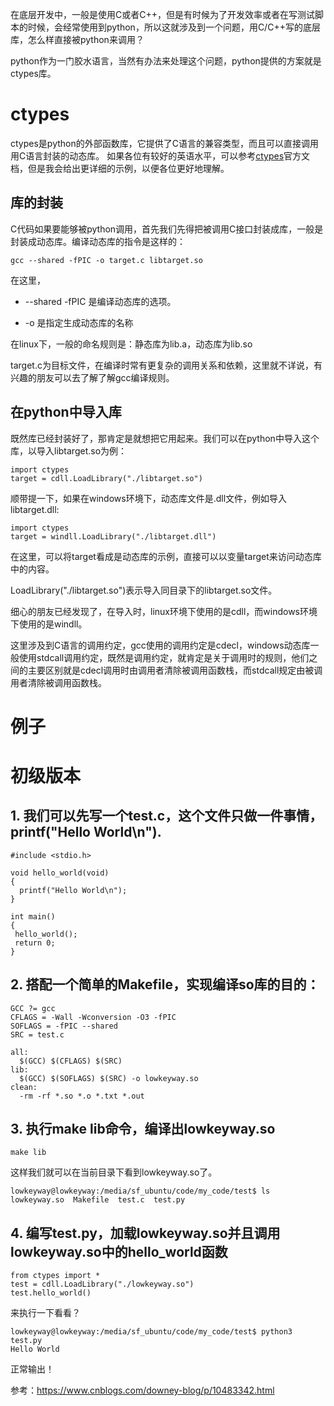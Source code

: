 在底层开发中，一般是使用C或者C++，但是有时候为了开发效率或者在写测试脚本的时候，会经常使用到python，所以这就涉及到一个问题，用C/C++写的底层库，怎么样直接被python来调用？

python作为一门胶水语言，当然有办法来处理这个问题，python提供的方案就是ctypes库。

# ctypes

ctypes是python的外部函数库，它提供了C语言的兼容类型，而且可以直接调用用C语言封装的动态库。
如果各位有较好的英语水平，可以参考[ctypes](https://docs.python.org/3/library/ctypes.html?highlight=ctypes#module-ctypes)官方文档，但是我会给出更详细的示例，以便各位更好地理解。

## 库的封装

C代码如果要能够被python调用，首先我们先得把被调用C接口封装成库，一般是封装成动态库。编译动态库的指令是这样的：
```
gcc --shared -fPIC -o target.c libtarget.so  
```

在这里，

+ --shared -fPIC 是编译动态库的选项。

+ -o 是指定生成动态库的名称

在linux下，一般的命名规则是：静态库为lib.a，动态库为lib.so

target.c为目标文件，在编译时常有更复杂的调用关系和依赖，这里就不详说，有兴趣的朋友可以去了解了解gcc编译规则。

## 在python中导入库

既然库已经封装好了，那肯定是就想把它用起来。我们可以在python中导入这个库，以导入libtarget.so为例：
```
import ctypes
target = cdll.LoadLibrary("./libtarget.so")
```

顺带提一下，如果在windows环境下，动态库文件是.dll文件，例如导入libtarget.dll:
```
import ctypes
target = windll.LoadLibrary("./libtarget.dll")
```
在这里，可以将target看成是动态库的示例，直接可以以变量target来访问动态库中的内容。

LoadLibrary("./libtarget.so")表示导入同目录下的libtarget.so文件。

细心的朋友已经发现了，在导入时，linux环境下使用的是cdll，而windows环境下使用的是windll。

这里涉及到C语言的调用约定，gcc使用的调用约定是cdecl，windows动态库一般使用stdcall调用约定，既然是调用约定，就肯定是关于调用时的规则，他们之间的主要区别就是cdecl调用时由调用者清除被调用函数栈，而stdcall规定由被调用者清除被调用函数栈。


# 例子

# 初级版本

## 1. 我们可以先写一个test.c，这个文件只做一件事情，printf("Hello World\n").
```
#include <stdio.h>                                                                                                                                                                                          

void hello_world(void)
{
  printf("Hello World\n");
}

int main()
{
 hello_world();
 return 0;
}
```

## 2. 搭配一个简单的Makefile，实现编译so库的目的：
```
GCC ?= gcc                                                                                                                                                                                                  
CFLAGS = -Wall -Wconversion -O3 -fPIC
SOFLAGS = -fPIC --shared 
SRC = test.c

all:
  $(GCC) $(CFLAGS) $(SRC)
lib:
  $(GCC) $(SOFLAGS) $(SRC) -o lowkeyway.so
clean:
  -rm -rf *.so *.o *.txt *.out
```

## 3. 执行make lib命令，编译出lowkeyway.so
```
make lib
```
这样我们就可以在当前目录下看到lowkeyway.so了。
```
lowkeyway@lowkeyway:/media/sf_ubuntu/code/my_code/test$ ls
lowkeyway.so  Makefile  test.c  test.py
```

## 4. 编写test.py，加载lowkeyway.so并且调用lowkeyway.so中的hello_world函数
```
from ctypes import *                                                                                                                                                                                        
test = cdll.LoadLibrary("./lowkeyway.so")
test.hello_world()
```

来执行一下看看？
```
lowkeyway@lowkeyway:/media/sf_ubuntu/code/my_code/test$ python3 test.py 
Hello World
```

正常输出！




参考：https://www.cnblogs.com/downey-blog/p/10483342.html
